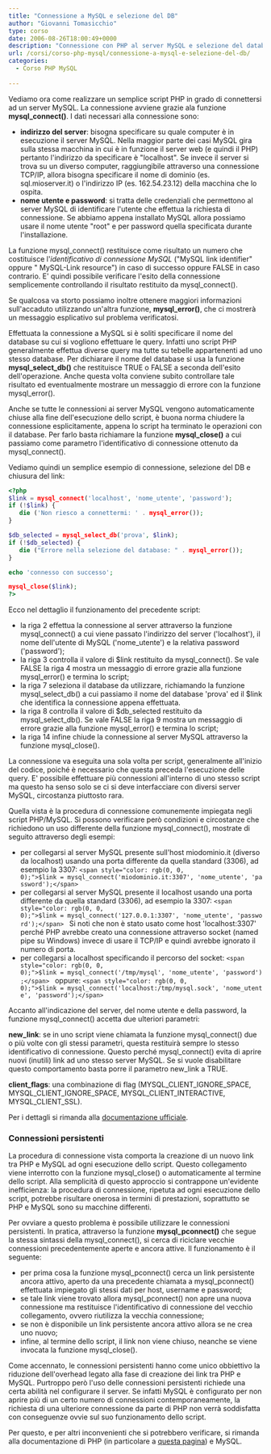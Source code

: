 ```yaml
---
title: "Connessione a MySQL e selezione del DB"
author: "Giovanni Tomasicchio"
type: corso
date: 2006-08-26T18:00:49+0000
description: "Connessione con PHP al server MySQL e selezione del database."
url: /corsi/corso-php-mysql/connessione-a-mysql-e-selezione-del-db/
categories:
  - Corso PHP MySQL
  
---
```

 Vediamo ora come realizzare un semplice script PHP in grado di connettersi ad un server MySQL. La connessione avviene grazie ala funzione **mysql\_connect()**. I dati necessari alla connessione sono:

- **indirizzo del server**: bisogna specificare su quale computer è in esecuzione il server MySQL. Nella maggior parte dei casi MySQL gira sulla stessa macchina in cui è in funzione il server web (e quindi il PHP) pertanto l'indirizzo da specificare è "localhost". Se invece il server si trova su un diverso computer, raggiungibile attraverso una connessione TCP/IP, allora bisogna specificare il nome di dominio (es. sql.mioserver.it) o l'indirizzo IP (es. 162.54.23.12) della macchina che lo ospita.
- **nome utente e password**: si tratta delle credenziali che permettono al server MySQL di identificare l'utente che effettua la richiesta di connessione. Se abbiamo appena installato MySQL allora possiamo usare il nome utente "root" e per password quella specificata durante l'installazione.
 
 La funzione mysql\_connect() restituisce come risultato un numero che costituisce l'*identificativo di connessione MySQL* ("MySQL link identifier" oppure " MySQL-Link resource") in caso di successo oppure FALSE in caso contrario. E' quindi possibile verificare l'esito della connessione semplicemente controllando il risultato restituito da mysql\_connect().

 Se qualcosa va storto possiamo inoltre ottenere maggiori informazioni sull'accaduto utilizzando un'altra funzione, **mysql\_error()**, che ci mostrerà un messaggio esplicativo sul problema verificatosi.

 Effettuata la connessione a MySQL si è soliti specificare il nome del database su cui si vogliono effettuare le query. Infatti uno script PHP generalmente effettua diverse query ma tutte su tebelle appartenenti ad uno stesso database. Per dichiarare il nome del database si usa la funzione **mysql\_select\_db()** che restituisce TRUE o FALSE a seconda dell'esito dell'operazione. Anche questa volta conviene subito controllare tale risultato ed eventualmente mostrare un messaggio di errore con la funzione mysql\_error().

 Anche se tutte le connessioni ai server MySQL vengono automaticamente chiuse alla fine dell'esecuzione dello script, è buona norma chiudere la connessione esplicitamente, appena lo script ha terminato le operazioni con il database. Per farlo basta richiamare la funzione **mysql\_close()** a cui passiamo come parametro l'identificativo di connessione ottenuto da mysql\_connect().

 Vediamo quindi un semplice esempio di connessione, selezione del DB e chiusura del link:

 ```php
<?php
$link = mysql_connect('localhost', 'nome_utente', 'password');
if (!$link) {
	die ('Non riesco a connettermi: ' . mysql_error());
}

$db_selected = mysql_select_db('prova', $link);
if (!$db_selected) {
	die ("Errore nella selezione del database: " . mysql_error());
}

echo 'connesso con successo';

mysql_close($link);
?>
```

 Ecco nel dettaglio il funzionamento del precedente script:

- la riga 2 effettua la connessione al server attraverso la funzione mysql\_connect() a cui viene passato l'indirizzo del server ('localhost'), il nome dell'utente di MySQL ('nome\_utente') e la relativa password ('password');
- la riga 3 controlla il valore di $link restituito da mysql\_connect(). Se vale FALSE la riga 4 mostra un messaggio di errore grazie alla funzione mysql\_error() e termina lo script;
- la riga 7 seleziona il database da utilizzare, richiamando la funzione mysql\_select\_db() a cui passiamo il nome del database 'prova' ed il $link che identifica la connessione appena effettuata.
- la riga 8 controlla il valore di $db\_selected restituito da mysql\_select\_db(). Se vale FALSE la riga 9 mostra un messaggio di errore grazie alla funzione mysql\_error() e termina lo script;
- la riga 14 infine chiude la connessione al server MySQL attraverso la funzione mysql\_close().
 
 La connessione va eseguita una sola volta per script, generalmente all'inizio del codice, poiché è necessario che questa preceda l'esecuzione delle query. E' possibile effettuare più connessioni all'interno di uno stesso script ma questo ha senso solo se ci si deve interfacciare con diversi server MySQL, circostanza piuttosto rara.

 Quella vista è la procedura di connessione comunemente impiegata negli script PHP/MySQL. Si possono verificare però condizioni e circostanze che richiedono un uso differente della funzione mysql\_connect(), mostrate di seguito attraverso degli esempi:

- per collegarsi al server MySQL presente sull'host miodominio.it (diverso da localhost) usando una porta differente da quella standard (3306), ad esempio la 3307:
   `<span style="color: rgb(0, 0, 0);">$link = mysql_connect('miodominio.it:3307', 'nome_utente', 'password');</span> `
- per collegarsi al server MySQL presente il localhost usando una porta differente da quella standard (3306), ad esempio la 3307:
   `<span style="color: rgb(0, 0, 0);">$link = mysql_connect('127.0.0.1:3307', 'nome_utente', 'password');</span> `
   Si noti che non è stato usato come host 'localhost:3307' perché PHP avrebbe creato una connessione attraverso socket (named pipe su Windows) invece di usare il TCP/IP e quindi avrebbe ignorato il numero di porta.
- per collegarsi a localhost specificando il percorso del socket:
   `<span style="color: rgb(0, 0, 0);">$link = mysql_connect('/tmp/mysql', 'nome_utente', 'password');</span> `
   oppure:
   `<span style="color: rgb(0, 0, 0);">$link = mysql_connect('localhost:/tmp/mysql.sock', 'nome_utente', 'password');</span> `
 
 Accanto all'indicazione del server, del nome utente e della password, la funzione mysql\_connect() accetta due ulteriori parametri:

 **new\_link**: se in uno script viene chiamata la funzione mysql\_connect() due o più volte con gli stessi parametri, questa restituirà sempre lo stesso identificativo di connessione. Questo perché mysql\_connect() evita di aprire nuovi (inutili) link ad uno stesso server MySQL. Se si vuole disabilitare questo comportamento basta porre il parametro new\_link a TRUE.

 **client\_flags**: una combinazione di flag (MYSQL\_CLIENT\_IGNORE\_SPACE, MYSQL\_CLIENT\_IGNORE\_SPACE, MYSQL\_CLIENT\_INTERACTIVE, MYSQL\_CLIENT\_SSL).

 Per i dettagli si rimanda alla [documentazione ufficiale](http://it2.php.net/manual/it/function.mysql-connect.php).

###  Connessioni persistenti

 La procedura di connessione vista comporta la creazione di un nuovo link tra PHP e MySQL ad ogni esecuzione dello script. Questo collegamento viene interrotto con la funzione mysql\_close() o automaticamente al termine dello script. Alla semplicità di questo approccio si contrappone un'evidente inefficienza: la procedura di connessione, ripetuta ad ogni esecuzione dello script, potrebbe risultare onerosa in termini di prestazioni, soprattutto se PHP e MySQL sono su macchine differenti.

 Per ovviare a questo problema è possibile utilizzare le connessioni persistenti. In pratica, attraverso la funzione **mysql\_pconnect()** che segue la stessa sintassi della mysql\_connect(), si cerca di riciclare vecchie connessioni precedentemente aperte e ancora attive. Il funzionamento è il seguente:

- per prima cosa la funzione mysql\_pconnect() cerca un link persistente ancora attivo, aperto da una precedente chiamata a mysql\_pconnect() effettuata impiegato gli stessi dati per host, username e password;
- se tale link viene trovato allora mysql\_pconnect() non apre una nuova connessione ma restituisce l'identificativo di connessione del vecchio collegamento, ovvero riutilizza la vecchia connessione;
- se non è disponibile un link persistente ancora attivo allora se ne crea uno nuovo;
- infine, al termine dello script, il link non viene chiuso, neanche se viene invocata la funzione mysql\_close().
 
 Come accennato, le connessioni persistenti hanno come unico obbiettivo la riduzione dell'overhead legato alla fase di creazione dei link tra PHP e MySQL. Purtroppo però l'uso delle connessioni persistenti richiede una certa abilità nel configurare il server. Se infatti MySQL è configurato per non aprire più di un certo numero di connessioni contemporaneamente, la richiesta di una ulteriore connessione da parte di PHP non verrà soddisfatta con conseguenze ovvie sul suo funzionamento dello script.

 Per questo, e per altri inconvenienti che si potrebbero verificare, si rimanda alla documentazione di PHP (in particolare a [questa pagina](http://it2.php.net/manual/en/features.persistent-connections.php)) e MySQL.